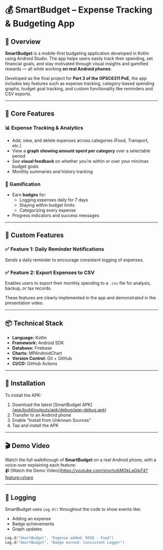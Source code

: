 # 💰 SmartBudget – Expense Tracking & Budgeting App

## 📱 Overview
**SmartBudget** is a mobile-first budgeting application developed in Kotlin using Android Studio. The app helps users easily track their spending, set financial goals, and stay motivated through visual insights and gamified rewards — all while working **on real Android phones**.

Developed as the final project for **Part 3 of the OPSC6311 PoE**, the app includes key features such as expense tracking, category-based spending graphs, budget goal tracking, and custom functionality like reminders and CSV exports.

---

## 🎯 Core Features

### 📊 Expense Tracking & Analytics
- Add, view, and delete expenses across categories (Food, Transport, etc.)
- View a **graph showing amount spent per category** over a selectable period
- See **visual feedback** on whether you’re within or over your min/max budget goals
- Monthly summaries and history tracking

### 🏅 Gamification
- Earn **badges** for:
  - Logging expenses daily for 7 days
  - Staying within budget limits
  - Categorizing every expense
- Progress indicators and success messages

---

## 🌟 Custom Features

### ✅ Feature 1: **Daily Reminder Notifications**
Sends a daily reminder to encourage consistent logging of expenses.

### ✅ Feature 2: **Export Expenses to CSV**
Enables users to export their monthly spending to a `.csv` file for analysis, backup, or tax records.

These features are clearly implemented in the app and demonstrated in the presentation video.

---

## 📦 Technical Stack
- **Language:** Kotlin
- **Framework:** Android SDK
- **Database:** Firebase
- **Charts:** MPAndroidChart
- **Version Control:** Git + GitHub
- **CI/CD:** GitHub Actions

---

## 📲 Installation
To install the APK:
1. Download the latest [SmartBudget APK][(app/build/outputs/apk/debug/app-debug.apk](https://github.com/SiziphiweD/SmartBudget/blob/master/Smartbudget.apk))
2. Transfer to an Android phone
3. Enable “Install from Unknown Sources”
4. Tap and install the APK

---

## 🎬 Demo Video
Watch the full walkthrough of **SmartBudget** on a real Android phone, with a voice-over explaining each feature:  
📹 [Watch the Demo Video](https://youtube.com/shorts/kMGkLqGlpT4?feature=share

---

## 🧪 Logging
SmartBudget uses `Log.d()` throughout the code to show events like:
- Adding an expense
- Badge achievements
- Graph updates

```kotlin
Log.d("SmartBudget", "Expense added: R350 - Food")
Log.d("SmartBudget", "Badge earned: Consistent Logger")
